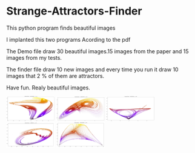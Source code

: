 # Strange-Attractors-Finder
This python program finds beautiful images

I implanted this two programs Acording to the pdf

The Demo file draw 30 beautiful images.15 images from the paper 
and 15 images from my tests.

The finder file draw 10 new images and every time you run it
draw 10 images that 2 % of them are attractors.

Have fun.
Realy beautiful images.




<img src="https://github.com/mahmoodTavafoghi/Strange-Attractors-Finder/blob/main/IMG-20221221-WA0008.jpg" width="128"/>

<img src="https://github.com/mahmoodTavafoghi/Strange-Attractors-Finder/blob/main/IMG-20221221-WA0012.jpg" width="128"/>
<img src="https://github.com/mahmoodTavafoghi/Strange-Attractors-Finder/blob/main/IMG-20221221-WA0013.jpg" width="128"/>


<img src="https://github.com/mahmoodTavafoghi/Strange-Attractors-Finder/blob/main/IMG-20221221-WA0023.jpg" width="128"/>


<img src="https://github.com/mahmoodTavafoghi/Strange-Attractors-Finder/blob/main/IMG-20221221-WA0016.jpg" width="128"/>
